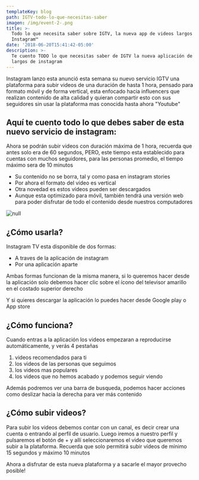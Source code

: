 ```yaml
---
templateKey: blog
path: IGTV-todo-lo-que-necesitas-saber
imagen: /img/event-2-.png
title: >-
  Todo lo que necesita saber sobre IGTV, la nueva app de videos largos de
  Instagram™
date: '2018-06-20T15:41:42-05:00'
description: >-
  Te cuento TODO lo que necesitas saber de IGTV la nueva aplicación de videos
  largos de instagram
---
```

Instagram lanzo esta anunció esta semana su nuevo servicio IGTV una plataforma para subir videos de una duración de hasta 1 hora, pensado para formato móvil y de forma vertical, esta enfocado hacia influencers que realizan contenido de alta calidad y quieran compartir esto con sus seguidores sin usar la plataforma mas conocida hasta ahora "Youtube" 

## Aquí te cuento todo lo que debes saber de esta nuevo servicio de instagram:

Ahora se podrán subir videos con duración máxima de 1 hora, recuerda que antes solo era de 60 segundos, PERO, este tiempo esta establecido para cuentas con muchos seguidores, para las personas promedio, el tiempo máximo sera de 10 minutos 

* Su contenido no se borra, tal y como pasa en instagram stories
* Por ahora el formato del vídeo es vertical
* Otra novedad es estos vídeos pueden ser descargados
* Aunque esta optimizado para móvil, también tendrá una versión web para poder disfrutar de todo el contenido desde nuestros computadores

![null](/img/event-2-.png)

## ¿Cómo usarla? 

Instagram TV esta disponible de dos formas:

* A traves de la aplicación de instagram 
* Por una aplicación aparte 

Ambas formas funcionan de la misma manera, si lo queremos hacer desde la aplicación solo debemos hacer clic sobre el ícono del televisor amarillo en el costado superior derecho

Y si quieres descargar la aplicación lo puedes hacer desde Google play o App store 

## ¿Cómo funciona? 

Cuando entras a la aplicación los videos empezaran a reproducirse automáticamente, y verás 4 pestañas

1. videos recomendados para ti
2. los videos de las personas que seguimos
3. los videos mas populares
4. los videos que no hemos acabado y podemos seguir viendo 

Además podremos ver una barra de busqueda, podemos hacer acciones como deslizar hacia la derecha para ver más contenido

## ¿Cómo subir videos?

Para subir los videos debemos contar con un canal, es decir crear una cuenta o entrando al perfil de usuario. Luego iremos a nuestro perfil y pulsaremos el botón de + y allí seleccionaremos el video que queremos subir a la plataforma. Recuerda que solo permitirá subir vídeos de mínimo 15 segundos y máximo 10 minutos

Ahora a disfrutar de esta nueva plataforma y a sacarle el mayor provecho posible!
